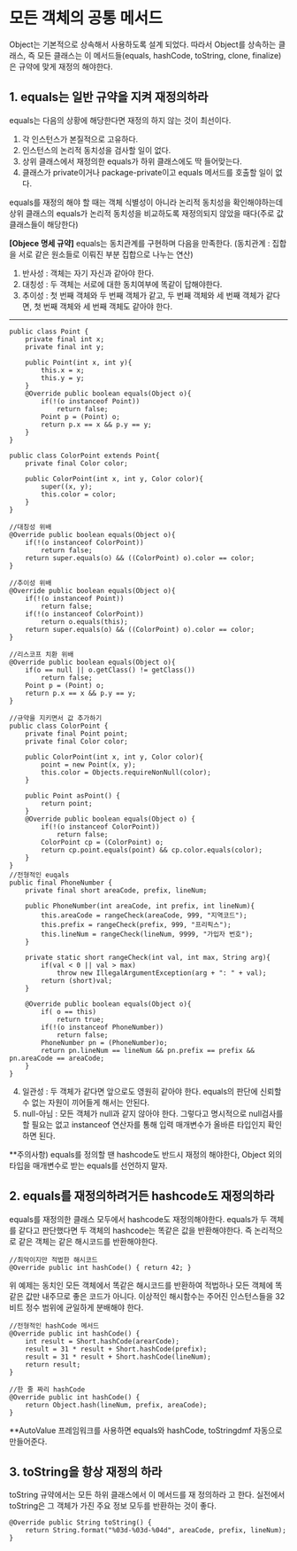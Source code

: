 # 모든 객체의 공통 메서드
Object는 기본적으로 상속해서 사용하도록 설계 되었다. 따라서 Object를 상속하는 클래스, 즉 모든 클래스는 이 메서드들(equals, hashCode, toString, clone, finalize)은 규약에 맞게 재정의 해야한다.

## 1. equals는 일반 규약을 지켜 재정의하라
equals는 다음의 상황에 해당한다면 재정의 하지 않는 것이 최선이다.
1) 각 인스턴스가 본질적으로 고유하다.
2) 인스턴스의 논리적 동치성을 검사할 일이 없다.
3) 상위 클래스에서 재정의한 equals가 하위 클래스에도 딱 들어맞는다.
4) 클래스가 private이거나 package-private이고 equals 메서드를 호출할 일이 없다.

equals를 재정의 해야 할 때는 객체 식별성이 아니라 논리적 동치성을 확인해야하는데 상위 클래스의 equals가 논리적 동치성을 비교하도록 재정의되지 않았을 때다(주로 값 클래스들이 해당한다)

__[Objece 명세 규약]__
equals는 동치관계를 구현하며 다음을 만족한다. (동치관계 : 집합을 서로 같은 원소들로 이뤄진 부분 집합으로 나누는 연산)

1) 반사성 : 객체는 자기 자신과 같아야 한다.
2) 대칭성 : 두 객체는 서로에 대한 동치여부에 똑같이 답해야한다.
3) 추이성 : 첫 번째 객체와 두 번째 객체가 같고, 두 번째 객체와 세 번째 객체가 같다면, 첫 번째 객체와 세 번째 객체도 같아야 한다.
___

    public class Point {
        private final int x;
        private final int y;
        
        public Point(int x, int y){
            this.x = x;
            this.y = y;
        }
        @Override public boolean equals(Object o){
            if(!(o instanceof Point))
                return false;
            Point p = (Point) o;
            return p.x == x && p.y == y;
        }
    }

    public class ColorPoint extends Point{
        private final Color color;
        
        public ColorPoint(int x, int y, Color color){
            super((x, y);
            this.color = color;
        }
    }

    //대칭성 위배
    @Override public boolean equals(Object o){
        if(!(o instanceof ColorPoint))
            return false;
        return super.equals(o) && ((ColorPoint) o).color == color;
    }

    //추이성 위배
    @Override public boolean equals(Object o){
        if(!(o instanceof Point))
            return false;
        if(!(o instanceof ColorPoint))
            return o.equals(this);
        return super.equals(o) && ((ColorPoint) o).color == color;
    }

    //리스코프 치환 위배
    @Override public boolean equals(Object o){
        if(o == null || o.getClass() != getClass())
            return false;
        Point p = (Point) o;
        return p.x == x && p.y == y;
    }

    //규약을 지키면서 값 추가하기
    public class ColorPoint {
        private final Point point;
        private final Color color;
        
        public ColorPoint(int x, int y, Color color){
            point = new Point(x, y);
            this.color = Objects.requireNonNull(color);
        }
        
        public Point asPoint() {
            return point;
        }
        @Override public boolean equals(Object o) {
            if(!(o instanceof ColorPoint))
                return false;
            ColorPoint cp = (ColorPoint) o;
            return cp.point.equals(point) && cp.color.equals(color);
        }
    }
    //전형적인 euqals
    public final PhoneNumber {
        private final short areaCode, prefix, lineNum;

        public PhoneNumber(int areaCode, int prefix, int lineNum){
            this.areaCode = rangeCheck(areaCode, 999, "지역코드");
            this.prefix = rangeCheck(prefix, 999, "프리픽스");
            this.lineNum = rangeCheck(lineNum, 9999, "가입자 번호");
        }

        private static short rangeCheck(int val, int max, String arg){
            if(val < 0 || val > max)
                throw new IllegalArgumentException(arg + ": " + val);
            return (short)val;
        }

        @Override public boolean equals(Object o){
            if( o == this)
                return true;
            if(!(o instanceof PhoneNumber))
                return false;
            PhoneNumber pn = (PhoneNumber)o;
            return pn.lineNum == lineNum && pn.prefix == prefix && pn.areaCode == areaCode;
        }
    }

4) 일관성 : 두 객체가 같다면 앞으로도 영원히 같아야 한다. equals의 판단에 신뢰할 수 없는 자원이 끼어들게 해서는 안된다.
5) null-아님 : 모든 객체가 null과 같지 않아야 한다. 그렇다고 명시적으로 null검사를 할 필요는 없고 instanceof 연산자를 통해 입력 매개변수가 올바른 타입인지 확인하면 된다.

**주의사항) equals를 정의할 땐 hashcode도 반드시 재정의 해야한다, Object 외의 타입을 매개변수로 받는 equals를 선언하지 말자.

## 2. equals를 재정의하려거든 hashcode도 재정의하라
equals를 재정의한 클래스 모두에서 hashcode도 재정의해야한다. equals가 두 객체를 같다고 판단했다면 두 객체의 hashcode는 똑같은 값을 반환해야한다. 즉 논리적으로 같은 객체는 같은 해시코드를 반환해야한다.

    //최악이지만 적법한 해시코드
    @Override public int hashCode() { return 42; }

위 예제는 동치인 모든 객체에서 똑같은 해시코드를 반환하여 적법하나 모든 객체에 똑같은 값만 내주므로 좋은 코드가 아니다. 이상적인 해시함수는 주어진 인스턴스들을 32비트 정수 범위에 균일하게 분배해야 한다.

    //전형적인 hashCode 메서드
    @Override public int hashCode() {
        int result = Short.hashCode(arearCode);
        result = 31 * result + Short.hashCode(prefix);
        result = 31 * result + Short.hashCode(lineNum);
        return result;
    }

    //한 줄 짜리 hashCode
    @Override public int hashCode() {
        return Object.hash(lineNum, prefix, areaCode);
    }

**AutoValue 프레임워크를 사용하면 equals와 hashCode, toStringdmf 자동으로 만들어준다.

## 3. toString을 항상 재정의 하라
toString 규약에서는 모든 하위 클래스에서 이 메서드를 재 정의하라 고 한다. 실전에서 toString은 그 객체가 가진 주요 정보 모두를 반환하는 것이 좋다.

    @Override public String toString() {
        return String.format("%03d-%03d-%04d", areaCode, prefix, lineNum);
    }